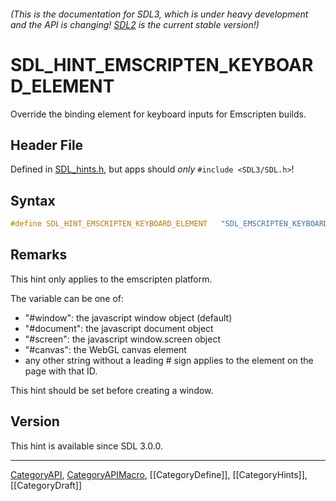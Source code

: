 ###### (This is the documentation for SDL3, which is under heavy development and the API is changing! [SDL2](https://wiki.libsdl.org/SDL2/) is the current stable version!)
# SDL_HINT_EMSCRIPTEN_KEYBOARD_ELEMENT

Override the binding element for keyboard inputs for Emscripten builds.

## Header File

Defined in [SDL_hints.h](https://github.com/libsdl-org/SDL/blob/main/include/SDL3/SDL_hints.h), but apps should _only_ `#include <SDL3/SDL.h>`!

## Syntax

```c
#define SDL_HINT_EMSCRIPTEN_KEYBOARD_ELEMENT   "SDL_EMSCRIPTEN_KEYBOARD_ELEMENT"
```

## Remarks

This hint only applies to the emscripten platform.

The variable can be one of:

- "#window": the javascript window object (default)
- "#document": the javascript document object
- "#screen": the javascript window.screen object
- "#canvas": the WebGL canvas element
- any other string without a leading # sign applies to the element on the
  page with that ID.

This hint should be set before creating a window.

## Version

This hint is available since SDL 3.0.0.

----
[CategoryAPI](CategoryAPI), [CategoryAPIMacro](CategoryAPIMacro), [[CategoryDefine]], [[CategoryHints]], [[CategoryDraft]]
<!-- #See the Style Guide for instructions on editing the footer. -->


